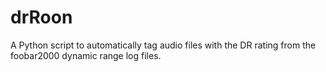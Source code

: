 # drRoon
A Python script to automatically tag audio files with the DR rating from the foobar2000 dynamic range log files.
